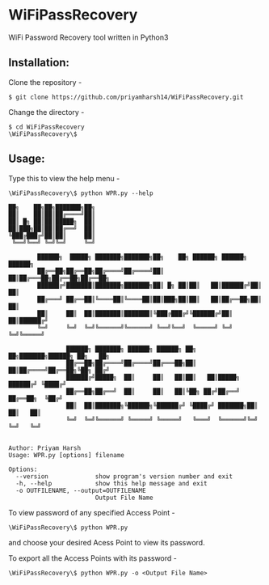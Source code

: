 # WiFiPassRecovery
WiFi Password Recovery tool written in Python3

## Installation:
Clone the repository -
```
$ git clone https://github.com/priyamharsh14/WiFiPassRecovery.git
```
Change the directory -
```
$ cd WiFiPassRecovery
\WiFiPassRecovery\$
```

## Usage:
Type this to view the help menu -
```
\WiFiPassRecovery\$ python WPR.py --help

██╗    ██╗██╗███████╗██╗
██║    ██║██║██╔════╝██║
██║ █╗ ██║██║█████╗  ██║
██║███╗██║██║██╔══╝  ██║
╚███╔███╔╝██║██║     ██║
 ╚══╝╚══╝ ╚═╝╚═╝     ╚═╝

        ██████╗  █████╗ ███████╗███████╗██╗    ██╗ ██████╗ ██████╗ ██████╗
        ██╔══██╗██╔══██╗██╔════╝██╔════╝██║    ██║██╔═══██╗██╔══██╗██╔══██╗
        ██████╔╝███████║███████╗███████╗██║ █╗ ██║██║   ██║██████╔╝██║  ██║
        ██╔═══╝ ██╔══██║╚════██║╚════██║██║███╗██║██║   ██║██╔══██╗██║  ██║
        ██║     ██║  ██║███████║███████║╚███╔███╔╝╚██████╔╝██║  ██║██████╔╝
        ╚═╝     ╚═╝  ╚═╝╚══════╝╚══════╝ ╚══╝╚══╝  ╚═════╝ ╚═╝  ╚═╝╚═════╝

                ██████╗ ███████╗ ██████╗ ██████╗ ██╗   ██╗███████╗██████╗ ██╗   ██╗
                ██╔══██╗██╔════╝██╔════╝██╔═══██╗██║   ██║██╔════╝██╔══██╗╚██╗ ██╔╝
                ██████╔╝█████╗  ██║     ██║   ██║██║   ██║█████╗  ██████╔╝ ╚████╔╝
                ██╔══██╗██╔══╝  ██║     ██║   ██║╚██╗ ██╔╝██╔══╝  ██╔══██╗  ╚██╔╝
                ██║  ██║███████╗╚██████╗╚██████╔╝ ╚████╔╝ ███████╗██║  ██║   ██║
                ╚═╝  ╚═╝╚══════╝ ╚═════╝ ╚═════╝   ╚═══╝  ╚══════╝╚═╝  ╚═╝   ╚═╝


Author: Priyam Harsh
Usage: WPR.py [options] filename

Options:
  --version             show program's version number and exit
  -h, --help            show this help message and exit
  -o OUTFILENAME, --output=OUTFILENAME
                        Output File Name
```

To view password of any specified Access Point -
```
\WiFiPassRecovery\$ python WPR.py
```
and choose your desired Acess Point to view its password.


To export all the Access Points with its password -
```
\WiFiPassRecovery\$ python WPR.py -o <Output File Name>
```
